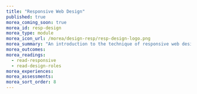 ```yaml
---
title: "Responsive Web Design"
published: true
morea_coming_soon: true
morea_id: resp-design
morea_type: module
morea_icon_url: /morea/design-resp/resp-design-logo.png
morea_summary: "An introduction to the technique of responsive web design and CSS media queries."
morea_outcomes:
morea_readings:
  - read-responsive
  - read-design-roles
morea_experiences:
morea_assessments:
morea_sort_order: 8
---
```


